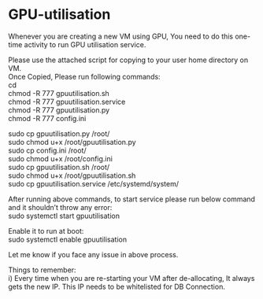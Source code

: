 # GPU-utilisation

Whenever you are creating a new VM using GPU, You need to do this one-time activity to run GPU utilisation service.  
 
Please use the attached script for copying to your user home directory on VM.  
Once Copied, Please run following commands:    
cd   
chmod -R 777 gpuutilisation.sh  
chmod -R 777 gpuutilisation.service   
chmod -R 777 gpuutilisation.py   
chmod -R 777 config.ini   
 
sudo cp gpuutilisation.py /root/   
sudo chmod u+x /root/gpuutilisation.py    
sudo cp config.ini /root/   
sudo chmod u+x /root/config.ini    
sudo cp gpuutilisation.sh /root/   
sudo chmod u+x /root/gpuutilisation.sh    
sudo cp gpuutilisation.service /etc/systemd/system/   
 
After running above commands, to start service please run below command and it shouldn’t throw any error:   
sudo systemctl start gpuutilisation   
 
Enable it to run at boot:   
sudo systemctl enable gpuutilisation   
 
Let me know if you face any issue in above process.    
 
Things to remember:    
i)                    Every time when you are re-starting your VM after de-allocating, It always gets the new IP. This IP needs to be whitelisted for DB Connection.
